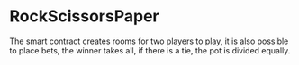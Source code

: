 # RockScissorsPaper

The smart contract creates rooms for two players to play, it is also possible to place bets, the winner takes all, if there is a tie, the pot is divided equally.
